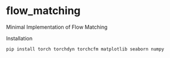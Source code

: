 # flow_matching
Minimal Implementation of Flow Matching

Installation
```
pip install torch torchdyn torchcfm matplotlib seaborn numpy
```